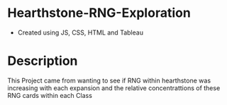 # Hearthstone-RNG-Exploration
- Created using JS, CSS, HTML and Tableau


# Description
This Project came from wanting to see if RNG within hearthstone was increasing with each expansion and the relative concentrattions of these RNG cards within each Class 

